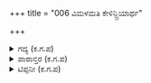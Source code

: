 +++
title = "006 ವಿಮಳಮತಿ ಕೇಳಿನ್ದ್ರಿಯಾರ್ಥ"

+++

<details><summary>ಗದ್ಯ (ಕ.ಗ.ಪ) </summary>

6. ಇಂದ್ರಿಯಜ್ಞಾನದ ಜಾಗ್ರತ್ ಸ್ಥಿತಿಯನ್ನು ದಾಟಿ, ಒಳಗಿನ ಕತ್ತಲೆಯಲ್ಲಿ ಭ್ರಮೆಯಂತಿರುವ ಸ್ವಪ್ನಾವಸ್ಥೆ , ಅದನ್ನು ಮೀರಿ, ಮುಂದೆ ದೊರಕುವ ಸುಷುಪ್ತಿ  ಈ ಸ್ಥಿತಿಗಳನ್ನು ಮೀರಿದ  ದಿವ್ಯವಾದ ಆನಂದ ರೂಪಿಯಾದ ಶಿವನನ್ನು ಅರ್ಜುನನು ಧ್ಯಾನಿಸಿದನು ಕೇಳು ವಿಳಮತಿ ಎಂದು ಜನಮೇಜಯನಿಗೆ ವೈಶಂಪಾಯನರು ಹೇಳಿದರು.
</details>

<details><summary>ಪಾಠಾನ್ತರ (ಕ.ಗ.ಪ) </summary>

ಸುಷುಪ್ತ್ಯಾವಸ್ಥೆಯಲಿ ಎಂಬ ಶಬ್ದವು -ಸುಷುಪ್ತ್ಯವಸ್ಥೆಯಲಿ ಎಂದಿರಬೇಕು. ಛಂದಸ್ಸಿನ ಅನುಕೂಲಕ್ಕೆ ಕವಿ ಈ ಪ್ರಯೋಗವನ್ನು ಬಳಸಿರಬೆಕು.
</details>

<details><summary>ಟಿಪ್ಪನೀ (ಕ.ಗ.ಪ) </summary>

ನಾಲ್ಕು ಅವಸ್ಥೆಗಳು :  
ಜಾಗೃತಿ  
ಸ್ವಪ್ನ   
ಸುಷುಪ್ತಿ  
ತುರೀಯ
</details>
